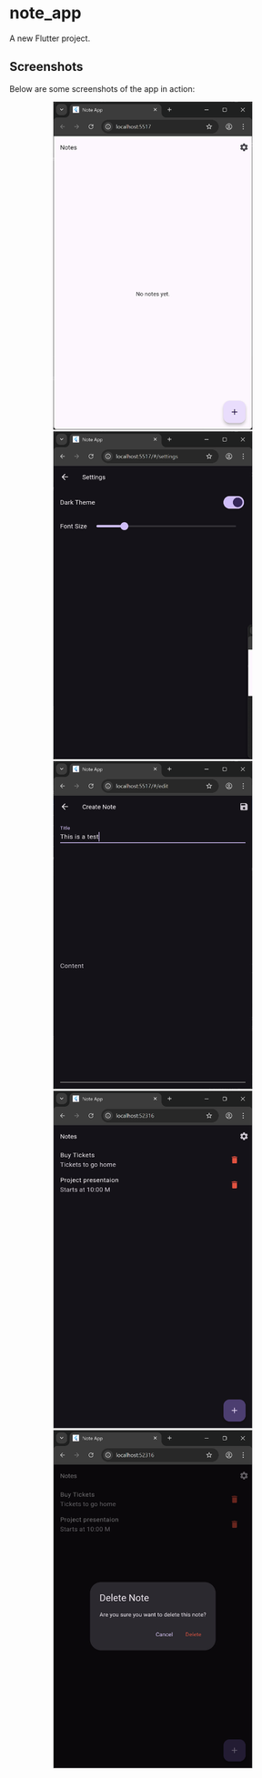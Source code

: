 # note_app

A new Flutter project.

## Screenshots

Below are some screenshots of the app in action:

<p align="center">
	<img src="screenshots/Screenshot%202025-10-19%20102000.png" alt="Home Screen" width="350" />
	<img src="screenshots/Screenshot%202025-10-19%20102012.png" alt="Note List" width="350" />
	<img src="screenshots/Screenshot%202025-10-19%20102039.png" alt="Note Edit" width="350" />
	<img src="screenshots/Screenshot%202025-10-19%20132340.png" alt="Settings" width="350" />
	<img src="screenshots/Screenshot%202025-10-19%20132409.png" alt="Theme Switch" width="350" />
</p>
